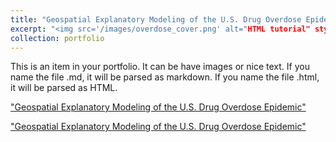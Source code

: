 ```yaml
---
title: "Geospatial Explanatory Modeling of the U.S. Drug Overdose Epidemic"
excerpt: "<img src='/images/overdose_cover.png' alt="HTML tutorial" style="width:500px;height:auto;"></a><br/><br/>Short description of portfolio item number 1"
collection: portfolio
---
```


This is an item in your portfolio. It can be have images or nice text. If you name the file .md, it will be parsed as markdown. If you name the file .html, it will be parsed as HTML. 

<a href=https://rhiannz.github.io//portfolio/portfolio-1/ class="btn">"Geospatial Explanatory Modeling of the U.S. Drug Overdose Epidemic"</a>

<a href=https://rhiannz.github.io//portfolio/portfolio-1/ class=btn>"Geospatial Explanatory Modeling of the U.S. Drug Overdose Epidemic"</a>



<a href="https://rhiannz.github.io//portfolio/portfolio-1/">

